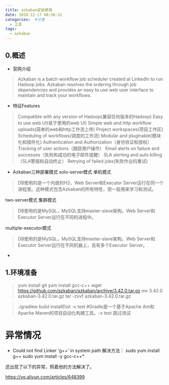 ```yaml
---
title: azkaban安装使用
date: 2018-12-17 08:56:31
categories:  #分类
  - 工具
tags:
  - azkaban
---
```


## 0.概述

- 官网介绍
> Azkaban is a batch workflow job scheduler created at LinkedIn to run Hadoop jobs. Azkaban resolves the ordering through job dependencies and provides an easy to use web user interface to maintain and track your workflows.

- 特征Features
> Compatible with any version of Hadoop(兼容任何版本的Hadoop)
> Easy to use web UI(易于使用的web UI)
> Simple web and http workflow uploads(简单的web和http工作流上传)
> Project workspaces(项目工作区)
> Scheduling of workflows(调度的工作流)
> Modular and pluginable(模块化和插件化)
> Authentication and Authorization（身份验证和授权）
> Tracking of user actions（跟踪用户操作）
> Email alerts on failure and successes（失败和成功的电子邮件提醒）
> SLA alerting and auto killing（SLA警报和自动终止）
> Retrying of failed jobs(失败作业的重试)

- Azkaban三种部署模式
solo-server模式 单机模式
> DB使用的是一个内嵌的H2，Web Server和Executor Server运行在同一个进程里。这种模式包含Azkaban的所有特性，但一般用来学习和测试。

two-server模式 集群模式
> DB使用的是MySQL，MySQL支持master-slave架构，Web Server和Executor Server运行在不同的进程中。

multiple-executor模式
> DB使用的是MySQL，MySQL支持master-slave架构，Web Server和Executor Server运行在不同机器上，且有多个Executor Server。

-


## 1.环境准备
> yum install git
> yum install gcc-c++
> wget https://github.com/azkaban/azkaban/archive/3.42.0.tar.gz
> mv 3.42.0 azkaban-3.42.0.tar.gz
> tar -zxvf azkaban-3.42.0.tar.gz

> ./gradlew build installDist -x test #Gradle是一个基于Apache Ant和Apache Maven的项目自动化构建工具。-x test 跳过测试



# 异常情况

- Could not find Linker 'g++' in system path
解决方法：
sudo yum install g++
sudo yum install -y gcc-c++*


还出现了以下的异常，照着他的方法解决了。

https://yq.aliyun.com/articles/648399
